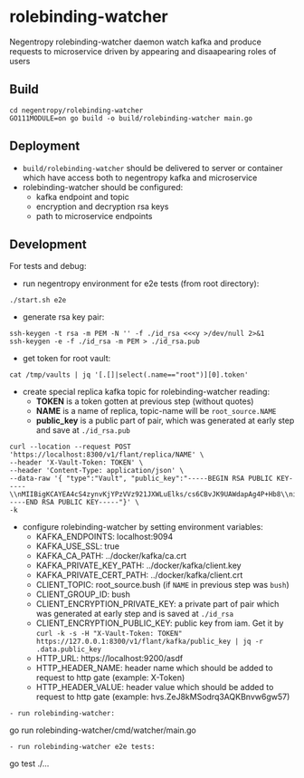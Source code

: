 # rolebinding-watcher

Negentropy rolebinding-watcher daemon watch kafka and produce requests to microservice driven by appearing and disaapearing roles of users

## Build
```
cd negentropy/rolebinding-watcher
GO111MODULE=on go build -o build/rolebinding-watcher main.go
```
## Deployment

- `build/rolebinding-watcher` should be delivered to server or container which have access both to negentropy kafka and microservice
- rolebinding-watcher should be configured:
  * kafka endpoint and topic
  * encryption and decryption rsa keys
  * path to microservice endpoints

## Development

For tests and debug:

- run negentropy environment for e2e tests (from root directory):
```
./start.sh e2e
```
- generate rsa key pair:
```
ssh-keygen -t rsa -m PEM -N '' -f ./id_rsa <<<y >/dev/null 2>&1
ssh-keygen -e -f ./id_rsa -m PEM > ./id_rsa.pub
```
- get token for root vault:
```
cat /tmp/vaults | jq '[.[]|select(.name=="root")][0].token'
```
- create special replica kafka topic for rolebinding-watcher reading:
  * **TOKEN** is a token gotten at previous step (without quotes)
  * **NAME** is a name of replica, topic-name will be `root_source.NAME`
  * **public_key** is a public part of pair, which was generated at early step and save at `./id_rsa.pub`
```
curl --location --request POST 'https://localhost:8300/v1/flant/replica/NAME' \
--header 'X-Vault-Token: TOKEN' \
--header 'Content-Type: application/json' \
--data-raw '{ "type":"Vault", "public_key":"-----BEGIN RSA PUBLIC KEY-----\\nMIIBigKCAYEA4cS4zynvKjYPzVVz921JXWLuElks/cs6CBvJK9UAWdapAg4P+Hb8\\ni2ZycG/r4UEjeffpfBQlwqbE75v29mpxhidE+c6Qs5zJfe5+lyIh0AW+m9TC9IFO\\n6o6NV/Z8foyH+oPzf1ZgKcuTXUc7xlRNK2niun9HJHzrUOLVN1CmBbwu0jyXY+Jq\\n8hl5NYsHLuvGwciyBLERtrIM6bp6a0fLl1ypsloZYW80MyTl7oX6V+sdoQlIIBcJ\\nlCevWMqn9NqhlFSCtL0fdQHJLXOqo6H6WZrEIwWbWGjd0iMTtXIcUPbZ04YUEtCf\\nlsV4YewaoXdANZDJRc798UeBuya8AjWiCt+4/TKdCjlpYmhJ2eCrAhGU0sAFoc81\\nmfJmJb/8OgfwOAzJ8BgGYshukwEXUvQX6V8P5EbTQT97N/rjPQyBFkZh61qv5+MM\\naiIfu2D/wOprDg2mibhehbMV7SarUdVLgIhd8FJ46CsA9riuAR0w0ICe5ndt2M6s\\n80Vn72rBbU47AgMBAAE=\\n-----END RSA PUBLIC KEY-----"}' \
-k
```
- configure rolebinding-watcher by setting environment variables:
  * KAFKA_ENDPOINTS: localhost:9094
  * KAFKA_USE_SSL: true
  * KAFKA_CA_PATH: ../docker/kafka/ca.crt
  * KAFKA_PRIVATE_KEY_PATH: ../docker/kafka/client.key
  * KAFKA_PRIVATE_CERT_PATH: ../docker/kafka/client.crt
  * CLIENT_TOPIC: root_source.bush (if `NAME` in previous step was `bush`)
  * CLIENT_GROUP_ID: bush
  * CLIENT_ENCRYPTION_PRIVATE_KEY: a private part of pair which was generated at early step and is saved at `./id_rsa`
  * CLIENT_ENCRYPTION_PUBLIC_KEY: public key from iam. Get it by `curl -k -s -H "X-Vault-Token: TOKEN" https://127.0.0.1:8300/v1/flant/kafka/public_key | jq -r .data.public_key`
  * HTTP_URL: https://localhost:9200/asdf
  * HTTP_HEADER_NAME: header name which should be added to request to http gate (example: X-Token)
  * HTTP_HEADER_VALUE: header value which should be added to request to http gate (example: hvs.ZeJ8kMSodrq3AQKBnvw6gw57)

```
- run rolebinding-watcher:
```
go run rolebinding-watcher/cmd/watcher/main.go
```
- run rolebinding-watcher e2e tests:
```
go test ./...
```
